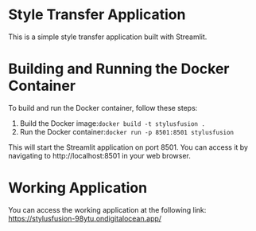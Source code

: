 # Style Transfer Application

This is a simple style transfer application built with Streamlit.

# Building and Running the Docker Container

To build and run the Docker container, follow these steps:
1. Build the Docker image:``docker build -t stylusfusion .``
2. Run the Docker container:``docker run -p 8501:8501 stylusfusion``

This will start the Streamlit application on port 8501. You can access it by navigating to http://localhost:8501 in your web browser.

# Working Application
You can access the working application at the following link:
https://stylusfusion-98ytu.ondigitalocean.app/